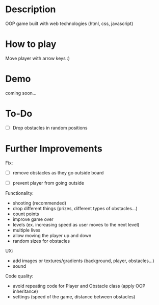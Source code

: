 


# Description 

OOP game built with web technologies (html, css, javascript)


# How to play

Move player with arrow keys :)


# Demo

coming soon...


# To-Do
- [ ] Drop obstacles in random positions

# Further Improvements

Fix:
- [ ] remove obstacles as they go outside board
- [ ] prevent player from going outside


Functionality:
- shooting (recommended)
- drop different things (prizes, different types of obstacles...)
- count points
- improve game over
- levels (ex. increasing speed as user moves to the next level)
- multiple lives
- allow moving the player up and down
- random sizes for obstacles

UX:
- add images or textures/gradients (background, player, obstacles...)
- sound

Code quality:
- avoid repeating code for Player and Obstacle class (apply OOP inheritance) 
- settings (speed of the game, distance between obstacles)

